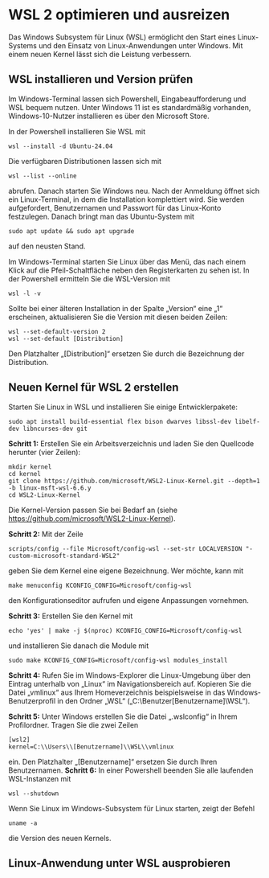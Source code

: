 # WSL 2 optimieren und ausreizen
Das Windows Subsystem für Linux (WSL) ermöglicht den Start eines Linux-Systems und den Einsatz von Linux-Anwendungen unter Windows. Mit einem neuen Kernel lässt sich die Leistung verbessern.
## WSL installieren und Version prüfen
Im Windows-Terminal lassen sich Powershell, Eingabeaufforderung und WSL bequem nutzen. Unter Windows 11 ist es standardmäßig vorhanden, Windows-10-Nutzer installieren es über den Microsoft Store.

In der Powershell installieren Sie WSL mit
```
wsl --install -d Ubuntu-24.04
```
Die verfügbaren Distributionen lassen sich mit
```
wsl --list --online
```
abrufen. Danach starten Sie Windows neu. Nach der Anmeldung öffnet sich ein Linux-Terminal, in dem die Installation komplettiert wird. Sie werden aufgefordert, Benutzernamen und Passwort für das Linux-Konto festzulegen. Danach bringt man das Ubuntu-System mit
```
sudo apt update && sudo apt upgrade
```
auf den neusten Stand.

Im Windows-Terminal starten Sie Linux über das Menü, das nach einem Klick auf die Pfeil-Schaltfläche neben den Registerkarten zu sehen ist.
In der Powershell ermitteln Sie die WSL-Version mit
```
wsl -l -v
```
Sollte bei einer älteren Installation in der Spalte „Version“ eine „1“ erscheinen, aktualisieren Sie die Version mit diesen beiden Zeilen:
```
wsl --set-default-version 2
wsl --set-default [Distribution]
```
Den Platzhalter „[Distribution]“ ersetzen Sie durch die Bezeichnung der Distribution.
## Neuen Kernel für WSL 2 erstellen
Starten Sie Linux in WSL und installieren Sie einige Entwicklerpakete:
```
sudo apt install build-essential flex bison dwarves libssl-dev libelf-dev libncurses-dev git
```

**Schritt 1:** Erstellen Sie ein Arbeitsverzeichnis und laden Sie den Quellcode herunter (vier Zeilen):
```
mkdir kernel
cd kernel
git clone https://github.com/microsoft/WSL2-Linux-Kernel.git --depth=1 -b linux-msft-wsl-6.6.y
cd WSL2-Linux-Kernel
```
Die Kernel-Version passen Sie bei Bedarf an (siehe https://github.com/microsoft/WSL2-Linux-Kernel).

**Schritt 2:** Mit der Zeile
```
scripts/config --file Microsoft/config-wsl --set-str LOCALVERSION "-custom-microsoft-standard-WSL2"
```
geben Sie dem Kernel eine eigene Bezeichnung. Wer möchte, kann mit
```
make menuconfig KCONFIG_CONFIG=Microsoft/config-wsl
```
den Konfigurationseditor aufrufen und eigene Anpassungen vornehmen.

**Schritt 3:** Erstellen Sie den Kernel mit
```
echo 'yes' | make -j $(nproc) KCONFIG_CONFIG=Microsoft/config-wsl
```
und installieren Sie danach die Module mit
```
sudo make KCONFIG_CONFIG=Microsoft/config-wsl modules_install
```
**Schritt 4:** Rufen Sie im Windows-Explorer die Linux-Umgebung über den Eintrag unterhalb von „Linux“ im Navigationsbereich auf. Kopieren Sie die Datei „vmlinux“ aus Ihrem Homeverzeichnis beispielsweise in das Windows-Benutzerprofil in den Ordner „WSL“ („C:\Benutzer\[Benutzername]\WSL“).

**Schritt 5:** Unter Windows erstellen Sie die Datei „.wslconfig“ in Ihrem Profilordner. Tragen Sie die zwei Zeilen
```
[wsl2]
kernel=C:\\Users\\[Benutzername]\\WSL\\vmlinux
```
ein. Den Platzhalter „[Benutzername]“ ersetzen Sie durch Ihren Benutzernamen.
**Schritt 6:** In einer Powershell beenden Sie alle laufenden WSL-Instanzen mit
```
wsl --shutdown
```
Wenn Sie Linux im Windows-Subsystem für Linux starten, zeigt der Befehl
```
uname -a
```
die Version des neuen Kernels.
## Linux-Anwendung unter WSL ausprobieren
